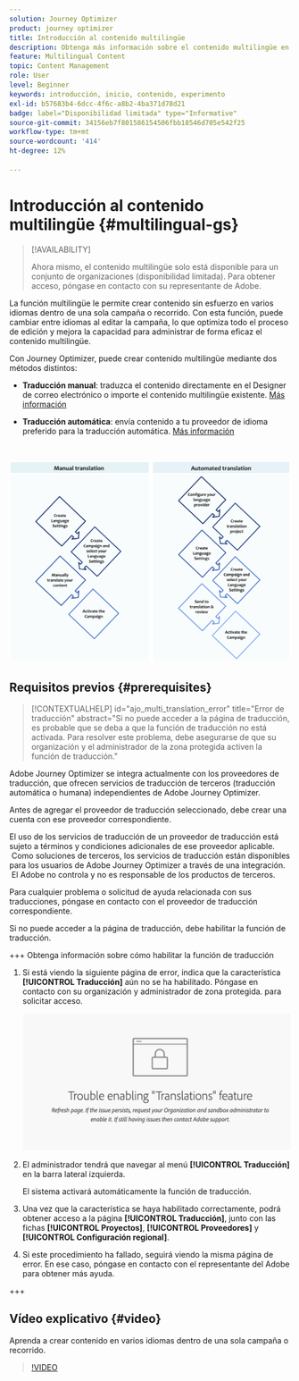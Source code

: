 ```yaml
---
solution: Journey Optimizer
product: journey optimizer
title: Introducción al contenido multilingüe
description: Obtenga más información sobre el contenido multilingüe en Journey Optimizer
feature: Multilingual Content
topic: Content Management
role: User
level: Beginner
keywords: introducción, inicio, contenido, experimento
exl-id: b57683b4-6dcc-4f6c-a8b2-4ba371d78d21
badge: label="Disponibilidad limitada" type="Informative"
source-git-commit: 34156eb7f801586154506fbb18546d705e542f25
workflow-type: tm+mt
source-wordcount: '414'
ht-degree: 12%

---
```


# Introducción al contenido multilingüe {#multilingual-gs}

>[!AVAILABILITY]
>
>Ahora mismo, el contenido multilingüe solo está disponible para un conjunto de organizaciones (disponibilidad limitada). Para obtener acceso, póngase en contacto con su representante de Adobe.

La función multilingüe le permite crear contenido sin esfuerzo en varios idiomas dentro de una sola campaña o recorrido. Con esta función, puede cambiar entre idiomas al editar la campaña, lo que optimiza todo el proceso de edición y mejora la capacidad para administrar de forma eficaz el contenido multilingüe.

Con Journey Optimizer, puede crear contenido multilingüe mediante dos métodos distintos:

* **Traducción manual**: traduzca el contenido directamente en el Designer de correo electrónico o importe el contenido multilingüe existente. [Más información](multilingual-manual.md)

* **Traducción automática**: envía contenido a tu proveedor de idioma preferido para la traducción automática. [Más información](multilingual-automated.md)

</br>

![](assets/translation_schema.png)

## Requisitos previos {#prerequisites}

>[!CONTEXTUALHELP]
>id="ajo_multi_translation_error"
>title="Error de traducción"
>abstract="Si no puede acceder a la página de traducción, es probable que se deba a que la función de traducción no está activada. Para resolver este problema, debe asegurarse de que su organización y el administrador de la zona protegida activen la función de traducción."

Adobe Journey Optimizer se integra actualmente con los proveedores de traducción, que ofrecen servicios de traducción de terceros (traducción automática o humana) independientes de Adobe Journey Optimizer.

Antes de agregar el proveedor de traducción seleccionado, debe crear una cuenta con ese proveedor correspondiente.

El uso de los servicios de traducción de un proveedor de traducción está sujeto a términos y condiciones adicionales de ese proveedor aplicable.  Como soluciones de terceros, los servicios de traducción están disponibles para los usuarios de Adobe Journey Optimizer a través de una integración.  El Adobe no controla y no es responsable de los productos de terceros.

Para cualquier problema o solicitud de ayuda relacionada con sus traducciones, póngase en contacto con el proveedor de traducción correspondiente.

Si no puede acceder a la página de traducción, debe habilitar la función de traducción.

+++ Obtenga información sobre cómo habilitar la función de traducción

1. Si está viendo la siguiente página de error, indica que la característica **[!UICONTROL Traducción]** aún no se ha habilitado. Póngase en contacto con su organización y administrador de zona protegida. para solicitar acceso.

   ![](assets/multi-troubleshoot.png)

1. El administrador tendrá que navegar al menú **[!UICONTROL Traducción]** en la barra lateral izquierda.

   El sistema activará automáticamente la función de traducción.

1. Una vez que la característica se haya habilitado correctamente, podrá obtener acceso a la página **[!UICONTROL Traducción]**, junto con las fichas **[!UICONTROL Proyectos]**, **[!UICONTROL Proveedores]** y **[!UICONTROL Configuración regional]**.

1. Si este procedimiento ha fallado, seguirá viendo la misma página de error. En ese caso, póngase en contacto con el representante del Adobe para obtener más ayuda.

+++

## Vídeo explicativo {#video}

Aprenda a crear contenido en varios idiomas dentro de una sola campaña o recorrido.

>[!VIDEO](https://video.tv.adobe.com/v/3430921/)
